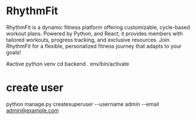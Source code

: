 # RhythmFit
RhythmFit is a dynamic fitness platform offering customizable, cycle-based workout plans. Powered by Python, and React, it provides members with tailored workouts, progress tracking, and exclusive resources. Join RhythmFit for a flexible, personalized fitness journey that adapts to your goals!  


#active python venv
cd backend
. env/bin/activate

# create user
python manage.py createsuperuser --username admin --email admin@example.com
